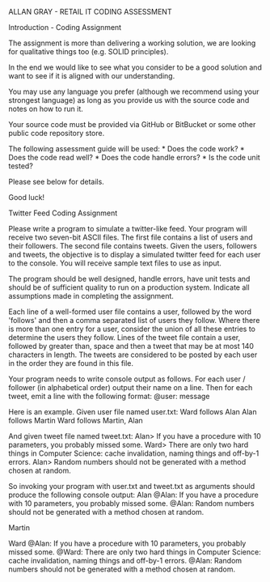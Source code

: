 ALLAN GRAY - RETAIL IT CODING ASSESSMENT

Introduction - Coding Assignment

The assignment is more than delivering a working solution, we are looking for qualitative things too (e.g. SOLID principles).

In the end we would like to see what you consider to be a good solution and want to see if it is aligned with our understanding.

You may use any language you prefer (although we recommend using your strongest language) as long as you provide us with the source code and notes on how to run it.

Your source code must be provided via GitHub or BitBucket or some other public code repository store.

The following assessment guide will be used:
        * Does the code work?
        * Does the code read well?
        * Does the code handle errors?
        * Is the code unit tested?
        
Please see below for details.

Good luck!

Twitter Feed Coding Assignment

Please write a program to simulate a twitter-like feed. Your program will receive two seven-bit ASCII files. The first file contains a list of users and their followers. The second file contains tweets. Given the users, followers and tweets, the objective is to display a simulated twitter feed for each user to the console. You will receive sample text files to use as input.

The program should be well designed, handle errors, have unit tests and should be of sufficient quality to run on a production system. Indicate all assumptions made in completing the assignment.

Each line of a well-formed user file contains a user, followed by the word 'follows' and then a comma separated list of users they follow. Where there is more than one entry for a user, consider the union of all these entries to determine the users they follow.
Lines of the tweet file contain a user, followed by greater than, space and then a tweet that may be at most 140 characters in length. The tweets are considered to be posted by each user in the order they are found in this file.

Your program needs to write console output as follows. For each user / follower (in alphabetical order) output their name on a line. Then for each tweet, emit a line with the following format: <tab>@user: <space>message

Here is an example. Given user file named user.txt:
Ward follows Alan
Alan follows Martin
Ward follows Martin, Alan

And given tweet file named tweet.txt:
Alan> If you have a procedure with 10 parameters, you probably missed some.
Ward> There are only two hard things in Computer Science: cache invalidation, naming things and off-by-1 errors.
Alan> Random numbers should not be generated with a method chosen at random.

So invoking your program with user.txt and tweet.txt as arguments should produce the following console output:
Alan
    @Alan: If you have a procedure with 10 parameters, you probably missed some.
    @Alan: Random numbers should not be generated with a method chosen at random.
    
Martin

Ward
    @Alan: If you have a procedure with 10 parameters, you probably missed some.
    @Ward: There are only two hard things in Computer Science: cache invalidation, naming things and off-by-1 errors.
    @Alan: Random numbers should not be generated with a method chosen at random.
    
